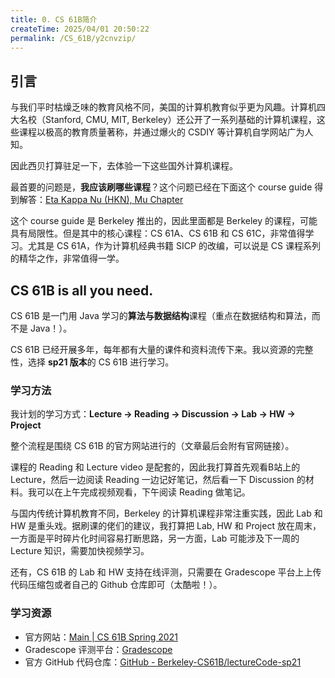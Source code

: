 ```yaml
---
title: 0. CS 61B简介
createTime: 2025/04/01 20:50:22
permalink: /CS_61B/y2cnvzip/
---
```

## 引言

与我们平时枯燥乏味的教育风格不同，美国的计算机教育似乎更为风趣。计算机四大名校（Stanford, CMU, MIT, Berkeley）还公开了一系列基础的计算机课程，这些课程以极高的教育质量著称，并通过爆火的 CSDIY 等计算机自学网站广为人知。

因此西贝打算驻足一下，去体验一下这些国外计算机课程。

最首要的问题是，**我应该刷哪些课程**？这个问题已经在下面这个 course guide 得到解答：[Eta Kappa Nu (HKN), Mu Chapter](https://hkn.eecs.berkeley.edu/courseguides)

这个 course guide 是 Berkeley 推出的，因此里面都是 Berkeley 的课程，可能具有局限性。但是其中的核心课程：CS 61A、CS 61B 和 CS 61C，非常值得学习。尤其是 CS 61A，作为计算机经典书籍 SICP 的改编，可以说是 CS 课程系列的精华之作，非常值得一学。

## CS 61B is all you need.

CS 61B 是一门用 Java 学习的**算法与数据结构**课程（重点在数据结构和算法，而不是 Java！）。

CS 61B 已经开展多年，每年都有大量的课件和资料流传下来。我以资源的完整性，选择 **sp21 版本**的 CS 61B 进行学习。

### 学习方法

我计划的学习方式：**Lecture -> Reading -> Discussion -> Lab -> HW -> Project**

整个流程是围绕 CS 61B 的官方网站进行的（文章最后会附有官网链接）。

课程的 Reading 和 Lecture video 是配套的，因此我打算首先观看B站上的 Lecture，然后一边阅读 Reading 一边记好笔记，然后看一下 Discussion 的材料。我可以在上午完成视频观看，下午阅读 Reading 做笔记。

与国内传统计算机教育不同，Berkeley 的计算机课程非常注重实践，因此 Lab 和 HW 是重头戏。据刷课的佬们的建议，我打算把 Lab, HW 和 Project 放在周末，一方面是平时碎片化时间容易打断思路，另一方面，Lab 可能涉及下一周的 Lecture 知识，需要加快视频学习。

还有，CS 61B 的 Lab 和 HW 支持在线评测，只需要在  Gradescope 平台上上传代码压缩包或者自己的 Github 仓库即可（太酷啦！）。

###  学习资源 

- 官方网站：[Main \| CS 61B Spring 2021](https://sp21.datastructur.es/)
- Gradescope 评测平台：[Gradescope](https://www.gradescope.com/)
- 官方 GitHub 代码仓库：[GitHub - Berkeley-CS61B/lectureCode-sp21](https://github.com/Berkeley-CS61B/lectureCode-sp21)
